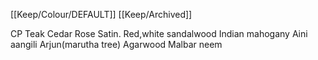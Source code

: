 [[Keep/Colour/DEFAULT]] [[Keep/Archived]] 

CP Teak
Cedar
Rose
Satin.
Red,white sandalwood
Indian mahogany
Aini aangili
Arjun(marutha tree)
Agarwood
Malbar neem

